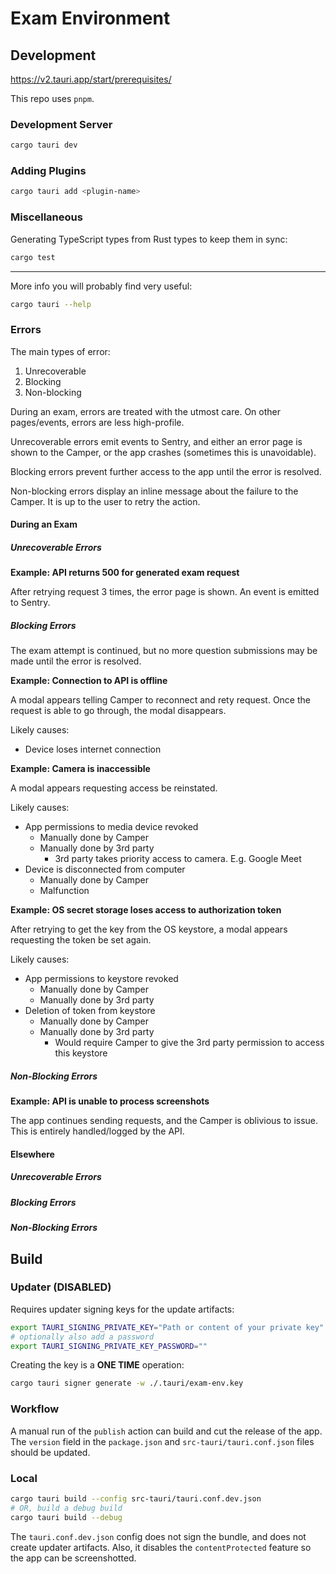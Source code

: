 # Exam Environment

## Development

https://v2.tauri.app/start/prerequisites/

This repo uses `pnpm`.

### Development Server

```bash
cargo tauri dev
```

### Adding Plugins

```bash
cargo tauri add <plugin-name>
```

### Miscellaneous

Generating TypeScript types from Rust types to keep them in sync:

```bash
cargo test
```

---

More info you will probably find very useful:

```bash
cargo tauri --help
```

### Errors

The main types of error:

1. Unrecoverable
2. Blocking
3. Non-blocking

During an exam, errors are treated with the utmost care. On other pages/events, errors are less high-profile.

Unrecoverable errors emit events to Sentry, and either an error page is shown to the Camper, or the app crashes (sometimes this is unavoidable).

Blocking errors prevent further access to the app until the error is resolved.

Non-blocking errors display an inline message about the failure to the Camper. It is up to the user to retry the action.

#### During an Exam

##### Unrecoverable Errors

**Example: API returns 500 for generated exam request**

After retrying request 3 times, the error page is shown. An event is emitted to Sentry.

##### Blocking Errors

The exam attempt is continued, but no more question submissions may be made until the error is resolved.

**Example: Connection to API is offline**

A modal appears telling Camper to reconnect and rety request. Once the request is able to go through, the modal disappears.

Likely causes:

- Device loses internet connection

**Example: Camera is inaccessible**

A modal appears requesting access be reinstated.

Likely causes:

- App permissions to media device revoked
  - Manually done by Camper
  - Manually done by 3rd party
    - 3rd party takes priority access to camera. E.g. Google Meet
- Device is disconnected from computer
  - Manually done by Camper
  - Malfunction

**Example: OS secret storage loses access to authorization token**

After retrying to get the key from the OS keystore, a modal appears requesting the token be set again.

Likely causes:

- App permissions to keystore revoked
  - Manually done by Camper
  - Manually done by 3rd party
- Deletion of token from keystore
  - Manually done by Camper
  - Manually done by 3rd party
    - Would require Camper to give the 3rd party permission to access this keystore

##### Non-Blocking Errors

**Example: API is unable to process screenshots**

The app continues sending requests, and the Camper is oblivious to issue. This is entirely handled/logged by the API.

#### Elsewhere

##### Unrecoverable Errors

##### Blocking Errors

##### Non-Blocking Errors

## Build

### Updater (DISABLED)

Requires updater signing keys for the update artifacts:

```bash
export TAURI_SIGNING_PRIVATE_KEY="Path or content of your private key"
# optionally also add a password
export TAURI_SIGNING_PRIVATE_KEY_PASSWORD=""
```

Creating the key is a **ONE TIME** operation:

```bash
cargo tauri signer generate -w ./.tauri/exam-env.key
```

### Workflow

A manual run of the `publish` action can build and cut the release of the app. The `version` field in the `package.json` and `src-tauri/tauri.conf.json` files should be updated.

### Local

```bash
cargo tauri build --config src-tauri/tauri.conf.dev.json
# OR, build a debug build
cargo tauri build --debug
```

The `tauri.conf.dev.json` config does not sign the bundle, and does not create updater artifacts. Also, it disables the `contentProtected` feature so the app can be screenshotted.
